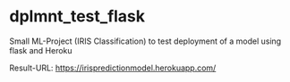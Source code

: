 # dplmnt_test_flask
Small ML-Project (IRIS Classification) to test deployment of a model using flask and Heroku

Result-URL: https://irispredictionmodel.herokuapp.com/
